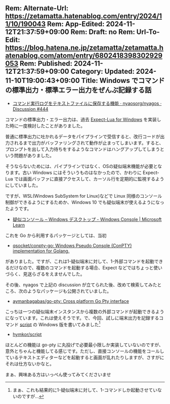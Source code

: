 Rem: Alternate-Url: https://zetamatta.hatenablog.com/entry/2024/11/10/190043
Rem: App-Edited: 2024-11-12T21:37:59+09:00
Rem: Draft: no
Rem: Url-To-Edit: https://blog.hatena.ne.jp/zetamatta/zetamatta.hatenablog.com/atom/entry/6802418398302929053
Rem: Published: 2024-11-12T21:37:59+09:00
Category:
Updated: 2024-11-10T19:00:43+09:00
Title: Windows でコマンドの標準出力・標準エラー出力をぜんぶ記録する話
---
+ [コマンド実行ログをテキストファイルに保存する機能 · nyaosorg/nyagos · Discussion #444](https://github.com/nyaosorg/nyagos/discussions/444)

コマンドの標準出力・エラー出力は、過去 [Expect-Lua for Windows](https://github.com/hymkor/expect) を実装した時に一度検討したことがありました。

普通に標準出力に吐かれるデータをパイプラインで受信すると、改行コードが出力されるまで出力がバッファリングされて動作が止まってしまいます。すると、プロンプトを出して入力待ちをするようなコマンドはハングアップしてしまうという問題がありました。

そうならないためには、パイプラインではなく、OSの疑似端末機能が必要となります。古い Windows にはそういうものはなかったので、かわりに Expect-Lua では画面バッファに直接アクセスして、カーソル行を定期的に監視するようにしていました。

ですが、WSL(Windows SubSystem for Linux)などで Linux 同様のコンソール制御ができるようにするためか、Windows 10 でも疑似端末が使えるようになったようです。

+ [疑似コンソール – Windows デスクトップ - Windows Console | Microsoft Learn](https://learn.microsoft.com/ja-jp/windows/console/pseudoconsoles)

これを Go から利用するパッケージとしては、当初

+ [qsocket/conpty-go: Windows Pseudo Console (ConPTY) implementation for Golang.](https://github.com/qsocket/conpty-go)

がありました。ですが、これは1-疑似端末に対して、1-外部コマンドを起動できるだけなので、複数のコマンドを起動する場合、Expect などではちょっと使いづらく、見送らざるをえませんでした。

その後、nyagos で上記の discussion が立てられた後、改めて検索してみたところ、次のようなパッケージも公開されていました。

+ [aymanbagabas/go-pty: Cross platform Go Pty interface](https://github.com/aymanbagabas/go-pty)

こっちは一つの疑似端末インスタンスから複数の外部コマンドが起動できるようになっています。これは使えそうです。で、今回、試しに端末出力を記録するコマンド [script] の Windows 版を書いてみました[^1]

[^1]: まぁ、これも結果的に1-疑似端末に対して、1-コマンドしか起動させていないのですが…

+ [hymkor/script](https://github.com/hymkor/script)

[script]: https://ja.manpages.org/script

ほとんどの機能は go-pty に丸投げで必要最小限しか実装していないのですが、意外とちゃんと機能してる感じです。ただし、直接コンソールの機能をコールしているテキストエディターなどを起動すると画面が乱れたりしますが、さすがにそれは仕方ないかなと。

まぁ、興味ある方はいっぺん使ってみてくださいませ
